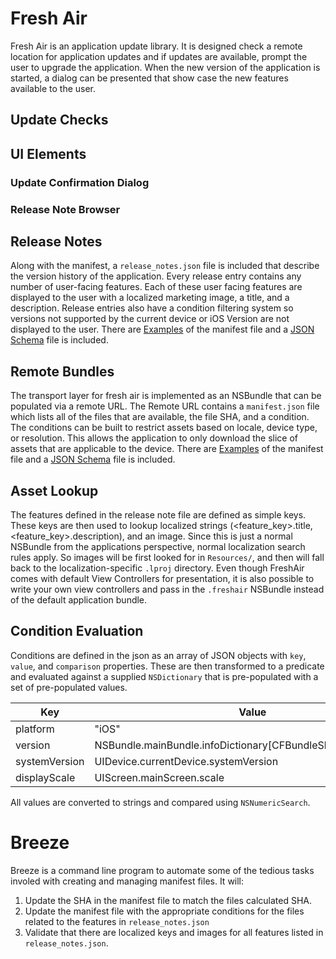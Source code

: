 # Fresh Air
Fresh Air is an application update library. It is designed check a remote location for application updates and if updates are available, prompt the user to upgrade the application. When the new version of the application is started, a dialog can be presented that show case the new features available to the user.

## Update Checks

## UI Elements

### Update Confirmation Dialog
### Release Note Browser


## Release Notes
Along with the manifest, a `release_notes.json` file is included that describe the version history of the application. Every release entry contains any number of user-facing features. Each of these user facing features are displayed to the user with a localized marketing image, a title, and a description. Release entries also have a condition filtering system so versions  not supported by the current device or iOS Version are not displayed to the user. There are [Examples](Schema/Examples/TestFeature.freshair/release_notes.json) of the manifest file and a [JSON Schema](Schema/release_notes_schema.json) file is included.

## Remote Bundles
The transport layer for fresh air is implemented as an NSBundle that can be populated via a remote URL. The Remote URL contains a `manifest.json` file which lists all of the files that are available, the file SHA, and a condition. The conditions can be built to restrict assets based on locale, device type, or resolution. This allows the application to only download the slice of assets that are applicable to the device. There are [Examples](Schema/Examples/TestEmbeddedManifest.freshair/manifest.json) of the manifest file and a [JSON Schema](Schema/manifest_schema.json) file is included.

## Asset Lookup
The features defined in the release note file are defined as simple keys. These keys are then used to lookup localized strings (<feature_key>.title, <feature_key>.description), and an image. Since this is just a normal NSBundle from the applications perspective, normal localization search rules apply. So images will be first looked for in `Resources/`, and then will fall back to the localization-specific `.lproj` directory. Even though FreshAir comes with default View Controllers for presentation, it is also possible to write your own view controllers and pass in the `.freshair` NSBundle instead of the default application bundle.

## Condition Evaluation
Conditions are defined in the json as an array of JSON objects with `key`, `value`, and `comparison` properties. These are then transformed to a predicate and evaluated against a supplied `NSDictionary` that is pre-populated with a set of pre-populated values. 

|Key          | Value                                                         |
|-------------|---------------------------------------------------------------|
|platform     | "iOS"                                                         |
|version      | NSBundle.mainBundle.infoDictionary[CFBundleShortVersionString]|
|systemVersion| UIDevice.currentDevice.systemVersion                          |
|displayScale | UIScreen.mainScreen.scale                                     |

All values are converted to strings and compared using `NSNumericSearch`.


# Breeze
Breeze is a command line program to automate some of the tedious tasks involed with creating and managing manifest files. It will:

1. Update the SHA in the manifest file to match the files calculated SHA.
2. Update the manifest file with the appropriate conditions for the files related to the features in `release_notes.json`
3. Validate that there are localized keys and images for all features listed in `release_notes.json`.

